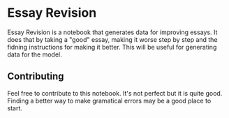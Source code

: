 # Essay Revision

Essay Revision is a notebook that generates data for improving essays. It does that by taking a "good" essay, making it worse step by step
and the fidning instructions for making it better. This will be useful for generating data for the model.

## Contributing

Feel free to contribute to this notebook. It's not perfect but it is quite good. Finding a better way to make gramatical errors may be a good place to start.
